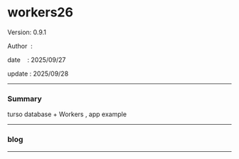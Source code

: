 ﻿# workers26

 Version: 0.9.1

 Author  :

 date    : 2025/09/27
 
 update  : 2025/09/28

***
### Summary

turso database +  Workers , app example

***
### blog 

***

